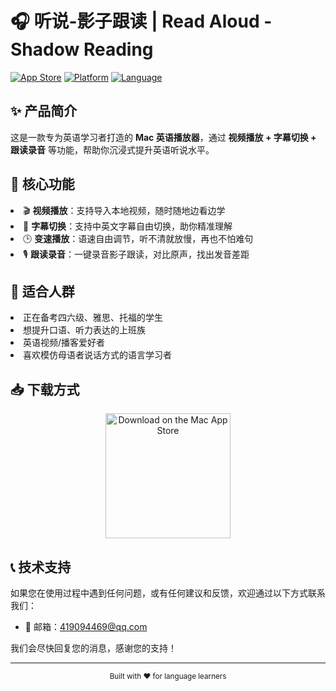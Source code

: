 # 🎧 听说-影子跟读 | Read Aloud - Shadow Reading

[![App Store](https://img.shields.io/badge/App_Store-Download-blue?style=for-the-badge&logo=app-store)](https://apps.apple.com/cn/app/%E5%90%AC%E8%AF%B4-%E5%BD%B1%E5%AD%90%E8%B7%9F%E8%AF%BB/id6740522431?mt=12)
[![Platform](https://img.shields.io/badge/Platform-macOS-lightgrey?style=for-the-badge&logo=apple)](https://www.apple.com/macos)
[![Language](https://img.shields.io/badge/Language-English%20%7C%20中文-blueviolet?style=for-the-badge)]()

## ✨ 产品简介

<p>这是一款专为英语学习者打造的 <strong>Mac 英语播放器</strong>，通过 <strong>视频播放 + 字幕切换 + 跟读录音</strong> 等功能，帮助你沉浸式提升英语听说水平。</p>

## 🔧 核心功能

<li>🎬 <strong>视频播放</strong>：支持导入本地视频，随时随地边看边学</li>
<li>📝 <strong>字幕切换</strong>：支持中英文字幕自由切换，助你精准理解</li>
<li>🕒 <strong>变速播放</strong>：语速自由调节，听不清就放慢，再也不怕难句</li>
<li>🎙 <strong>跟读录音</strong>：一键录音影子跟读，对比原声，找出发音差距</li>

## 📌 适合人群

<li>正在备考四六级、雅思、托福的学生</li>
<li>想提升口语、听力表达的上班族</li>
<li>英语视频/播客爱好者</li>
<li>喜欢模仿母语者说话方式的语言学习者</li>

## 📥 下载方式

<div align="center">
  <a href="https://apps.apple.com/cn/app/%E5%90%AC%E8%AF%B4-%E5%BD%B1%E5%AD%90%E8%B7%9F%E8%AF%BB/id6740522431?mt=12" 
     target="_blank" 
     rel="noopener noreferrer">
    <img src="https://developer.apple.com/app-store/marketing/guidelines/images/badge-download-on-the-mac-app-store.svg" 
         alt="Download on the Mac App Store" 
         width="200">
  </a>
</div>

## 📞 技术支持

如果您在使用过程中遇到任何问题，或有任何建议和反馈，欢迎通过以下方式联系我们：

- 📧 邮箱：[419094469@qq.com](mailto:419094469@qq.com)

我们会尽快回复您的消息，感谢您的支持！

---

<div align="center">
  <sub>Built with ❤️ for language learners</sub>
</div>